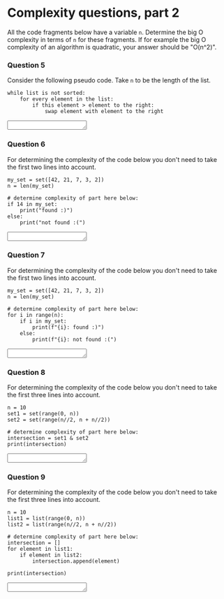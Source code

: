 # Complexity questions, part 2

All the code fragments below have a variable `n`. Determine the big O complexity in terms of `n` for these fragments. If for example the big O complexity of an algorithm is quadratic, your answer should be "O(n^2)".

### Question 5

Consider the following pseudo code. Take `n` to be the length of the list.

    while list is not sorted:
        for every element in the list:
            if this element > element to the right:
                swap element with element to the right

<textarea name="form[5]" rows="1" required=""></textarea>


### Question 6

For determining the complexity of the code below you don't need to take the first two lines into account.

    my_set = set([42, 21, 7, 3, 2])
    n = len(my_set)

    # determine complexity of part here below:
    if 14 in my_set:
        print("found :)")
    else:
        print("not found :(")

<textarea name="form[6]" rows="1" required=""></textarea>


### Question 7

For determining the complexity of the code below you don't need to take the first two lines into account.

    my_set = set([42, 21, 7, 3, 2])
    n = len(my_set)

    # determine complexity of part here below:
    for i in range(n):
        if i in my_set:
            print(f"{i}: found :)")
        else:
            print(f"{i}: not found :(")

<textarea name="form[7]" rows="1" required=""></textarea>

### Question 8

For determining the complexity of the code below you don't need to take the first three lines into account.

    n = 10
    set1 = set(range(0, n))
    set2 = set(range(n//2, n + n//2))

    # determine complexity of part here below:
    intersection = set1 & set2
    print(intersection)

<textarea name="form[8]" rows="1" required=""></textarea>

### Question 9

For determining the complexity of the code below you don't need to take the first three lines into account.

    n = 10
    list1 = list(range(0, n))
    list2 = list(range(n//2, n + n//2))

    # determine complexity of part here below:
    intersection = []
    for element in list1:
        if element in list2:
            intersection.append(element)

    print(intersection)

<textarea name="form[8]" rows="1" required=""></textarea>
